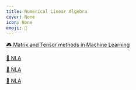 ```yaml
---
title: Numerical Linear Algebra
cover: None
icon: None
emoji: 🚂
---
```


[🎮 Matrix and Tensor methods in Machine Learning](https://merkulov.top/Teaching/Numerical_Linear_Algebra/Matrix_and_Tensor_methods_in_Machine_Learning)

[🚅 NLA](https://merkulov.top/Teaching/Numerical_Linear_Algebra/NLA)

[🚆 NLA](https://merkulov.top/Teaching/Numerical_Linear_Algebra/NLA_)

[🚂 NLA](https://merkulov.top/Teaching/Numerical_Linear_Algebra/NLA__)
